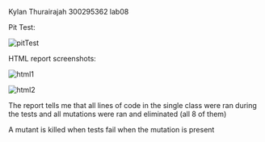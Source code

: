 Kylan Thurairajah
300295362
lab08


Pit Test:

![pitTest](https://github.com/user-attachments/assets/606973ba-c201-4f37-a8d4-aa81c8cc0d9e)


HTML report screenshots:

![html1](https://github.com/user-attachments/assets/704c390d-8d01-43fd-9411-58feb31e979a)


![html2](https://github.com/user-attachments/assets/fc12a8be-24a0-4e3a-95cc-1c8049f3aaea)


The report tells me that all lines of code in the single class were ran during the tests and all mutations were ran and eliminated (all 8 of them)

A mutant is killed when tests fail when the mutation is present
